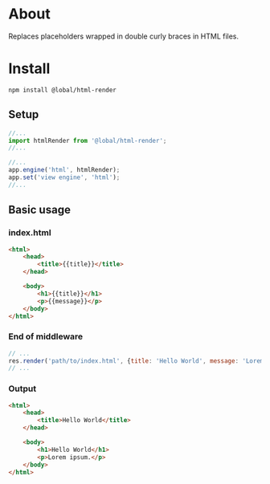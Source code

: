 # About
Replaces placeholders wrapped in double curly braces in HTML files. 

# Install
`npm install @lobal/html-render`

## Setup

```js
//...
import htmlRender from '@lobal/html-render';
//...

//...
app.engine('html', htmlRender);
app.set('view engine', 'html');
//...
```

## Basic usage

### index.html
```html
<html>
    <head>
        <title>{{title}}</title>
    </head>

    <body>
        <h1>{{title}}</h1>
        <p>{{message}}</p>
    </body>
</html>
```

### End of middleware
```js
// ...
res.render('path/to/index.html', {title: 'Hello World', message: 'Lorem ipsum.'});
// ...
```

### Output
```html
<html>
    <head>
        <title>Hello World</title>
    </head>

    <body>
        <h1>Hello World</h1>
        <p>Lorem ipsum.</p>
    </body>
</html>
```
